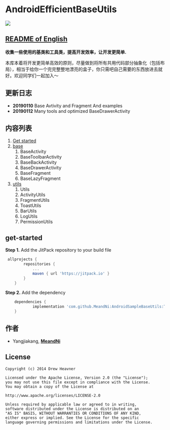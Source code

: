 # AndroidEfficientBaseUtils

[![](https://jitpack.io/v/MeandNi/AndroidEfficientBaseUtils.svg)](https://jitpack.io/#MeandNi/AndroidEfficientBaseUtils)

## [README of English](https://github.com/MeandNi/AndroidEfficientBaseUtils/blob/master/README-EN.md)

**收集一些使用的基类和工具类，提高开发效率，让开发更简单.**

本库本着将开发更简单高效的原则，尽量做到将所有共用代码部分抽象化（包括布局），相当于给你一个完完整整地漂亮的盒子，你只需吧自己需要的东西放进去就好。欢迎同学们一起加入～

## 更新日志

- **20190110** Base Avtivity and Fragment And examples
- **20190112** Many tools and optimized BaseDrawerActivity 

## 内容列表

1. [Get started](#get-started)
2. [base](#base)
   1. BaseActivity
   2. BaseToolbarActivity
   3. BaseBackActivity
   4. BaseDrawerActivity
   5. BaseFragment
   6. BaseLazyFragment
3. [utils](#utils)
   1. Utils
   2. ActivityUtils
   3. FragmentUtils
   4. ToastUtils
   5. BarUtils
   6. LogUtils
   7. PermissionUtils

## get-started

**Step 1.** Add the JitPack repository to your build file

```groovy
 allprojects {
		repositories {
			...
			maven { url 'https://jitpack.io' }
		}
	}
```

**Step 2.** Add the dependency

```groovy
	dependencies {
	        implementation 'com.github.MeandNi:AndroidSampleBaseUtils:Tag'
	}
```

## 作者

- Yangjiakang, **[MeandNi](https://meandni.com)**



## License

```
Copyright (c) 2014 Drew Heavner

Licensed under the Apache License, Version 2.0 (the "License");
you may not use this file except in compliance with the License.
You may obtain a copy of the License at

http://www.apache.org/licenses/LICENSE-2.0

Unless required by applicable law or agreed to in writing,
software distributed under the License is distributed on an
"AS IS" BASIS, WITHOUT WARRANTIES OR CONDITIONS OF ANY KIND,
either express or implied. See the License for the specific
language governing permissions and limitations under the License.
```
